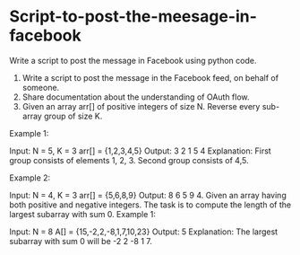 # Script-to-post-the-meesage-in-facebook
Write a script to post the message in Facebook using python code.

1. Write a script to post the message in the Facebook feed, on behalf of someone.
2. Share documentation about the understanding of OAuth flow.
3. Given an array arr[] of positive integers of size N. Reverse every sub-array group of size K.
 

Example 1:

Input:
N = 5, K = 3
arr[] = {1,2,3,4,5}
Output: 3 2 1 5 4
Explanation: First group consists of elements
1, 2, 3. Second group consists of 4,5.
 

Example 2:

Input:
N = 4, K = 3
arr[] = {5,6,8,9}
Output: 8 6 5 9
4. Given an array having both positive and negative integers. The task is to compute the length of the largest subarray with sum 0.
Example 1:

Input:
N = 8
A[] = {15,-2,2,-8,1,7,10,23}
Output: 5
Explanation: The largest subarray with
sum 0 will be -2 2 -8 1 7.
